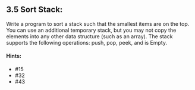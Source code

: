 ## 3.5 Sort Stack:
Write a program to sort a stack such that the smallest items are on the top. You can use an additional temporary stack, but you may not copy the elements into any other data structure (such as an array). The stack supports the following operations: push, pop, peek, and is Empty.
#### Hints:
- #15
- #32
- #43
